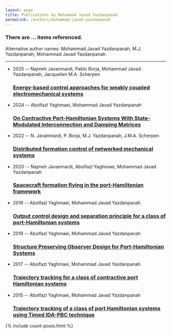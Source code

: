 ```yaml
---
layout: page
title: Publications by Mohammad Javad Yazdanpanah
permalink: /authors/mohammad-javad-yazdanpanah
---
```


<h3 id="number-posts">There are ... items referenced.</h3>
<p id='info-authors'>Alternative author names: Mohammad Javad Yazdanpanah, M.J. Yazdanpanah, Mohammad Javad Yazdanpanah.</p>
<hr />
<ul class="post-list">
<li><span class='post-meta'>2025 -- Najmeh Javanmardi, Pablo Borja, Mohammad Javad Yazdanpanah, Jacquelien M.A. Scherpen</span><h3><a class='post-link' href="{{ site.baseurl }}/energy-based-control-approaches-for-weakly-coupled-electromechanical-systems">Energy-based control approaches for weakly coupled electromechanical systems</a></h3></li>
<li><span class='post-meta'>2024 -- Abolfazl Yaghmaei, Mohammad Javad Yazdanpanah</span><h3><a class='post-link' href="{{ site.baseurl }}/on-contractive-port-hamiltonian-systems-with-state-modulated-interconnection-and-damping-matrices">On Contractive Port-Hamiltonian Systems With State-Modulated Interconnection and Damping Matrices</a></h3></li>
<li><span class='post-meta'>2022 -- N. Javanmardi, P. Borja, M.J. Yazdanpanah, J.M.A. Scherpen</span><h3><a class='post-link' href="{{ site.baseurl }}/distributed-formation-control-of-networked-mechanical-systems">Distributed formation control of networked mechanical systems</a></h3></li>
<li><span class='post-meta'>2020 -- Najmeh Javanmardi, Abolfazl Yaghmaei, Mohammad Javad Yazdanpanah</span><h3><a class='post-link' href="{{ site.baseurl }}/spacecraft-formation-flying-in-the-port-hamiltonian-framework">Spacecraft formation flying in the port-Hamiltonian framework</a></h3></li>
<li><span class='post-meta'>2019 -- Abolfazl Yaghmaei, Mohammad Javad Yazdanpanah</span><h3><a class='post-link' href="{{ site.baseurl }}/output-control-design-and-separation-principle-for-a-class-of-port-hamiltonian-systems">Output control design and separation principle for a class of port‐Hamiltonian systems</a></h3></li>
<li><span class='post-meta'>2019 -- Abolfazl Yaghmaei, Mohammad Javad Yazdanpanah</span><h3><a class='post-link' href="{{ site.baseurl }}/structure-preserving-observer-design-for-port-hamiltonian-systems">Structure Preserving Observer Design for Port-Hamiltonian Systems</a></h3></li>
<li><span class='post-meta'>2017 -- Abolfazl Yaghmaei, Mohammad Javad Yazdanpanah</span><h3><a class='post-link' href="{{ site.baseurl }}/trajectory-tracking-for-a-class-of-contractive-port-hamiltonian-systems">Trajectory tracking for a class of contractive port Hamiltonian systems</a></h3></li>
<li><span class='post-meta'>2015 -- Abolfazl Yaghmaei, Mohammad Javad Yazdanpanah</span><h3><a class='post-link' href="{{ site.baseurl }}/trajectory-tracking-of-a-class-of-port-hamiltonian-systems-using-timed-ida-pbc-technique">Trajectory tracking of a class of port Hamiltonian systems using Timed IDA-PBC technique</a></h3></li>

</ul>
{% include count-posts.html %}

